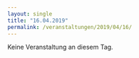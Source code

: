```yaml
---
layout: single
title: "16.04.2019"
permalink: /veranstaltungen/2019/04/16/
---
```


Keine Veranstaltung an diesem Tag.
